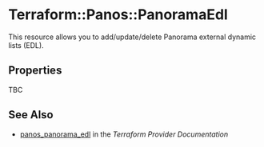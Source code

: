 # Terraform::Panos::PanoramaEdl

This resource allows you to add/update/delete Panorama external dynamic lists (EDL).

## Properties

TBC

## See Also

* [panos_panorama_edl](https://www.terraform.io/docs/providers/panos/r/panorama_edl.html) in the _Terraform Provider Documentation_